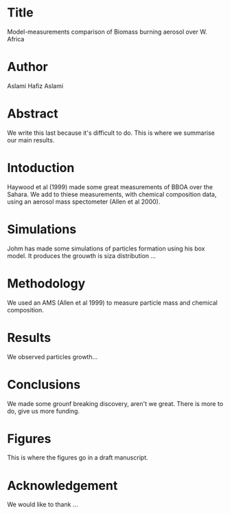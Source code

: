 # Title
Model-measurements comparison of Biomass burning aerosol over W. Africa

# Author
Aslami
Hafiz Aslami

# Abstract
We write this last because it's difficult to do. This is where we summarise our main results.

# Intoduction
Haywood et al (1999) made some great measurements of BBOA over the Sahara.
We add to thiese measurements, with chemical composition data, using an aerosol mass spectometer (Allen et al 2000).

# Simulations
Johm has made some simulations of particles formation using his box model.
It produces the grouwth is siza distribution ...

# Methodology
We used an AMS (Allen et al 1999) to measure particle mass and chemical composition.


# Results
We observed particles growth...

# Conclusions
We made some grounf breaking discovery, aren't we great.
There is more to do, give us more funding.

# Figures
This is where the figures go in a draft manuscript.

# Acknowledgement
We would like to thank ...